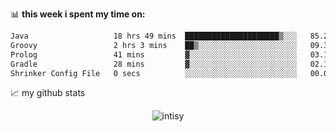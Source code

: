 📊 **this week i spent my time on:**
<!--START_SECTION:waka-->

```txt
Java                   18 hrs 49 mins  █████████████████████▒░░░   85.26 %
Groovy                 2 hrs 3 mins    ██▒░░░░░░░░░░░░░░░░░░░░░░   09.35 %
Prolog                 41 mins         ▓░░░░░░░░░░░░░░░░░░░░░░░░   03.11 %
Gradle                 28 mins         ▓░░░░░░░░░░░░░░░░░░░░░░░░   02.16 %
Shrinker Config File   0 secs          ░░░░░░░░░░░░░░░░░░░░░░░░░   00.06 %
```

<!--END_SECTION:waka-->


📈 my github stats

<p align="center"> <img src="https://github-readme-stats.vercel.app/api?username=intisy&show_icons=true&theme=gotham" alt="intisy" />




